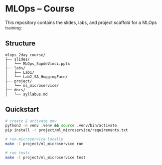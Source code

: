 # MLOps – Course

This repository contains the slides, labs, and project scaffold for a  MLOps training:

## Structure
```
mlops_2day_course/
├── slides/
│   └── MLOps_SupdeVinci.pptx
├── labs/
│   ├── Lab1/
│   └── Lab2_SA_HuggingFace/
├── project/
│   └── ml_microservice/
├── docs/
│   └── syllabus.md

```

## Quickstart
```bash
# create & activate env
python3 -m venv .venv && source .venv/bin/activate
pip install -r project/ml_microservice/requirements.txt

# run microservice locally
make -C project/ml_microservice run

# run tests
make -C project/ml_microservice test
```
